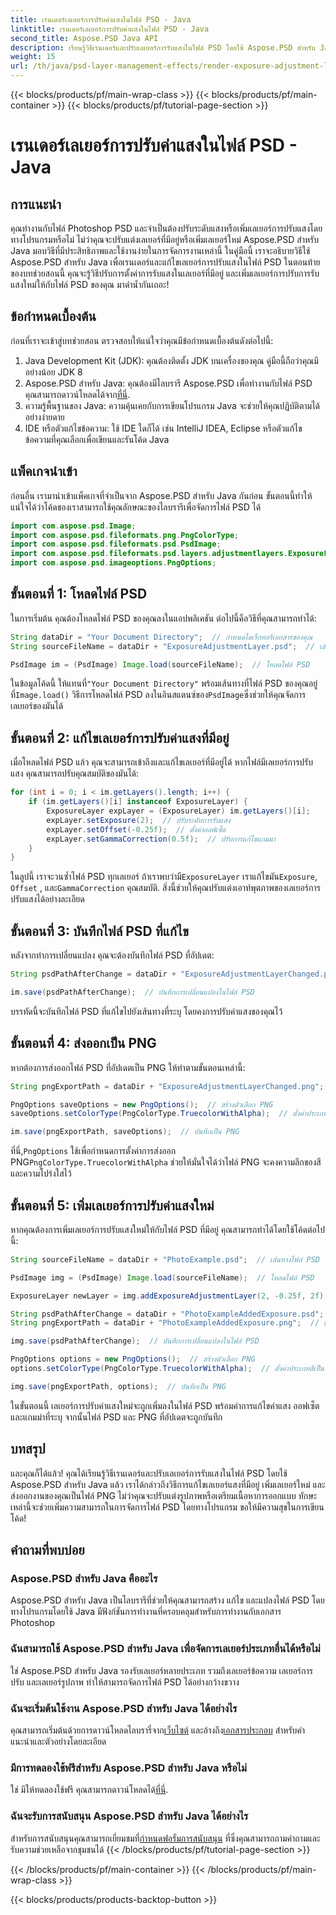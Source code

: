 ```yaml
---
title: เรนเดอร์เลเยอร์การปรับค่าแสงในไฟล์ PSD - Java
linktitle: เรนเดอร์เลเยอร์การปรับค่าแสงในไฟล์ PSD - Java
second_title: Aspose.PSD Java API
description: เรียนรู้วิธีเรนเดอร์และปรับเลเยอร์การรับแสงในไฟล์ PSD โดยใช้ Aspose.PSD สำหรับ Java คำแนะนำทีละขั้นตอนพร้อมตัวอย่างโค้ดสำหรับการแก้ไขและเพิ่มเลเยอร์การสัมผัส
weight: 15
url: /th/java/psd-layer-management-effects/render-exposure-adjustment-layer-psd/
---
```


{{< blocks/products/pf/main-wrap-class >}}
{{< blocks/products/pf/main-container >}}
{{< blocks/products/pf/tutorial-page-section >}}

# เรนเดอร์เลเยอร์การปรับค่าแสงในไฟล์ PSD - Java

## การแนะนำ

คุณทำงานกับไฟล์ Photoshop PSD และจำเป็นต้องปรับระดับแสงหรือเพิ่มเลเยอร์การปรับแสงโดยทางโปรแกรมหรือไม่ ไม่ว่าคุณจะปรับแต่งเลเยอร์ที่มีอยู่หรือเพิ่มเลเยอร์ใหม่ Aspose.PSD สำหรับ Java มอบวิธีที่มีประสิทธิภาพและใช้งานง่ายในการจัดการงานเหล่านี้ ในคู่มือนี้ เราจะอธิบายวิธีใช้ Aspose.PSD สำหรับ Java เพื่อเรนเดอร์และแก้ไขเลเยอร์การปรับแสงในไฟล์ PSD ในตอนท้ายของบทช่วยสอนนี้ คุณจะรู้วิธีปรับการตั้งค่าการรับแสงในเลเยอร์ที่มีอยู่ และเพิ่มเลเยอร์การปรับการรับแสงใหม่ให้กับไฟล์ PSD ของคุณ มาดำน้ำกันเถอะ!

## ข้อกำหนดเบื้องต้น

ก่อนที่เราจะเข้าสู่บทช่วยสอน ตรวจสอบให้แน่ใจว่าคุณมีข้อกำหนดเบื้องต้นดังต่อไปนี้:

1. Java Development Kit (JDK): คุณต้องติดตั้ง JDK บนเครื่องของคุณ คู่มือนี้ถือว่าคุณมีอย่างน้อย JDK 8
2.  Aspose.PSD สำหรับ Java: คุณต้องมีไลบรารี Aspose.PSD เพื่อทำงานกับไฟล์ PSD คุณสามารถดาวน์โหลดได้จาก[ที่นี่](https://releases.aspose.com/psd/java/).
3. ความรู้พื้นฐานของ Java: ความคุ้นเคยกับการเขียนโปรแกรม Java จะช่วยให้คุณปฏิบัติตามได้อย่างง่ายดาย
4. IDE หรือตัวแก้ไขข้อความ: ใช้ IDE ใดก็ได้ เช่น IntelliJ IDEA, Eclipse หรือตัวแก้ไขข้อความที่คุณเลือกเพื่อเขียนและรันโค้ด Java

## แพ็คเกจนำเข้า

ก่อนอื่น เรามานำเข้าแพ็คเกจที่จำเป็นจาก Aspose.PSD สำหรับ Java กันก่อน ขั้นตอนนี้ทำให้แน่ใจได้ว่าโค้ดของเราสามารถใช้คุณลักษณะของไลบรารีเพื่อจัดการไฟล์ PSD ได้

```java
import com.aspose.psd.Image;
import com.aspose.psd.fileformats.png.PngColorType;
import com.aspose.psd.fileformats.psd.PsdImage;
import com.aspose.psd.fileformats.psd.layers.adjustmentlayers.ExposureLayer;
import com.aspose.psd.imageoptions.PngOptions;
```

## ขั้นตอนที่ 1: โหลดไฟล์ PSD

ในการเริ่มต้น คุณต้องโหลดไฟล์ PSD ของคุณลงในแอปพลิเคชัน ต่อไปนี้คือวิธีที่คุณสามารถทำได้:

```java
String dataDir = "Your Document Directory";  // กำหนดไดเร็กทอรีเอกสารของคุณ
String sourceFileName = dataDir + "ExposureAdjustmentLayer.psd";  // เส้นทางไฟล์ PSD ต้นฉบับ

PsdImage im = (PsdImage) Image.load(sourceFileName);  // โหลดไฟล์ PSD
```

 ในข้อมูลโค้ดนี้ ให้แทนที่`"Your Document Directory"` พร้อมเส้นทางที่ไฟล์ PSD ของคุณอยู่ ที่`Image.load()` วิธีการโหลดไฟล์ PSD ลงในอินสแตนซ์ของ`PsdImage`ซึ่งช่วยให้คุณจัดการเลเยอร์ของมันได้

## ขั้นตอนที่ 2: แก้ไขเลเยอร์การปรับค่าแสงที่มีอยู่

เมื่อโหลดไฟล์ PSD แล้ว คุณจะสามารถเข้าถึงและแก้ไขเลเยอร์ที่มีอยู่ได้ หากไฟล์มีเลเยอร์การปรับแสง คุณสามารถปรับคุณสมบัติของมันได้:

```java
for (int i = 0; i < im.getLayers().length; i++) {
    if (im.getLayers()[i] instanceof ExposureLayer) {
        ExposureLayer expLayer = (ExposureLayer) im.getLayers()[i];
        expLayer.setExposure(2);  // ปรับระดับการรับแสง
        expLayer.setOffset(-0.25f);  // ตั้งค่าออฟเซ็ต
        expLayer.setGammaCorrection(0.5f);  // ปรับการแก้ไขแกมมา
    }
}
```

ในลูปนี้ เราจะวนซ้ำไฟล์ PSD ทุกเลเยอร์ ถ้าเราพบว่ามี`ExposureLayer` เราแก้ไขมัน`Exposure`, `Offset` , และ`GammaCorrection` คุณสมบัติ. สิ่งนี้ช่วยให้คุณปรับแต่งเอาท์พุตภาพของเลเยอร์การปรับแสงได้อย่างละเอียด

## ขั้นตอนที่ 3: บันทึกไฟล์ PSD ที่แก้ไข

หลังจากทำการเปลี่ยนแปลง คุณจะต้องบันทึกไฟล์ PSD ที่อัปเดต:

```java
String psdPathAfterChange = dataDir + "ExposureAdjustmentLayerChanged.psd";  // เส้นทางในการบันทึกไฟล์ PSD ที่แก้ไข

im.save(psdPathAfterChange);  // บันทึกการเปลี่ยนแปลงในไฟล์ PSD
```

บรรทัดนี้จะบันทึกไฟล์ PSD ที่แก้ไขไปยังเส้นทางที่ระบุ โดยคงการปรับค่าแสงของคุณไว้

## ขั้นตอนที่ 4: ส่งออกเป็น PNG

หากต้องการส่งออกไฟล์ PSD ที่อัปเดตเป็น PNG ให้ทำตามขั้นตอนเหล่านี้:

```java
String pngExportPath = dataDir + "ExposureAdjustmentLayerChanged.png";  // เส้นทางในการบันทึกไฟล์ PNG

PngOptions saveOptions = new PngOptions();  // สร้างตัวเลือก PNG
saveOptions.setColorType(PngColorType.TruecolorWithAlpha);  // ตั้งค่าประเภทสีเป็น Truecolor ด้วย Alpha

im.save(pngExportPath, saveOptions);  // บันทึกเป็น PNG
```

 ที่นี่,`PngOptions` ใช้เพื่อกำหนดการตั้งค่าการส่งออก PNG`PngColorType.TruecolorWithAlpha` ช่วยให้มั่นใจได้ว่าไฟล์ PNG จะคงความลึกของสีและความโปร่งใสไว้

## ขั้นตอนที่ 5: เพิ่มเลเยอร์การปรับค่าแสงใหม่

หากคุณต้องการเพิ่มเลเยอร์การปรับแสงใหม่ให้กับไฟล์ PSD ที่มีอยู่ คุณสามารถทำได้โดยใช้โค้ดต่อไปนี้:

```java
String sourceFileName = dataDir + "PhotoExample.psd";  // เส้นทางไฟล์ PSD ต้นฉบับ

PsdImage img = (PsdImage) Image.load(sourceFileName);  // โหลดไฟล์ PSD

ExposureLayer newLayer = img.addExposureAdjustmentLayer(2, -0.25f, 2f);  // เพิ่มเลเยอร์การปรับแสงใหม่

String psdPathAfterChange = dataDir + "PhotoExampleAddedExposure.psd";  // เส้นทางในการบันทึกไฟล์ PSD ที่แก้ไข
String pngExportPath = dataDir + "PhotoExampleAddedExposure.png";  // เส้นทางในการบันทึกไฟล์ PNG

img.save(psdPathAfterChange);  // บันทึกการเปลี่ยนแปลงในไฟล์ PSD

PngOptions options = new PngOptions();  // สร้างตัวเลือก PNG
options.setColorType(PngColorType.TruecolorWithAlpha);  // ตั้งค่าประเภทสีเป็น Truecolor ด้วย Alpha

img.save(pngExportPath, options);  // บันทึกเป็น PNG
```

ในขั้นตอนนี้ เลเยอร์การปรับค่าแสงใหม่จะถูกเพิ่มลงในไฟล์ PSD พร้อมค่าการแก้ไขค่าแสง ออฟเซ็ต และแกมม่าที่ระบุ จากนั้นไฟล์ PSD และ PNG ที่อัปเดตจะถูกบันทึก

## บทสรุป

และคุณก็ได้แล้ว! คุณได้เรียนรู้วิธีเรนเดอร์และปรับเลเยอร์การรับแสงในไฟล์ PSD โดยใช้ Aspose.PSD สำหรับ Java แล้ว เราได้กล่าวถึงวิธีการแก้ไขเลเยอร์แสงที่มีอยู่ เพิ่มเลเยอร์ใหม่ และส่งออกงานของคุณเป็นไฟล์ PNG ไม่ว่าคุณจะปรับแต่งรูปภาพหรือเตรียมเนื้อหาการออกแบบ ทักษะเหล่านี้จะช่วยเพิ่มความสามารถในการจัดการไฟล์ PSD โดยทางโปรแกรม ขอให้มีความสุขในการเขียนโค้ด!

## คำถามที่พบบ่อย

### Aspose.PSD สำหรับ Java คืออะไร

Aspose.PSD สำหรับ Java เป็นไลบรารีที่ช่วยให้คุณสามารถสร้าง แก้ไข และแปลงไฟล์ PSD โดยทางโปรแกรมโดยใช้ Java มีฟังก์ชันการทำงานที่ครอบคลุมสำหรับการทำงานกับเอกสาร Photoshop

### ฉันสามารถใช้ Aspose.PSD สำหรับ Java เพื่อจัดการเลเยอร์ประเภทอื่นได้หรือไม่

ใช่ Aspose.PSD สำหรับ Java รองรับเลเยอร์หลายประเภท รวมถึงเลเยอร์ข้อความ เลเยอร์การปรับ และเลเยอร์รูปภาพ ทำให้สามารถจัดการไฟล์ PSD ได้อย่างกว้างขวาง

### ฉันจะเริ่มต้นใช้งาน Aspose.PSD สำหรับ Java ได้อย่างไร

 คุณสามารถเริ่มต้นด้วยการดาวน์โหลดไลบรารี่จาก[เว็บไซต์](https://releases.aspose.com/psd/java/) และอ้างถึง[เอกสารประกอบ](https://reference.aspose.com/psd/java/) สำหรับคำแนะนำและตัวอย่างโดยละเอียด

### มีการทดลองใช้ฟรีสำหรับ Aspose.PSD สำหรับ Java หรือไม่

 ใช่ มีให้ทดลองใช้ฟรี คุณสามารถดาวน์โหลดได้[ที่นี่](https://releases.aspose.com/).

### ฉันจะรับการสนับสนุน Aspose.PSD สำหรับ Java ได้อย่างไร

 สำหรับการสนับสนุนคุณสามารถเยี่ยมชมที่[กำหนดฟอรั่มการสนับสนุน](https://forum.aspose.com/c/psd/34) ที่ซึ่งคุณสามารถถามคำถามและรับความช่วยเหลือจากชุมชนได้
{{< /blocks/products/pf/tutorial-page-section >}}

{{< /blocks/products/pf/main-container >}}
{{< /blocks/products/pf/main-wrap-class >}}

{{< blocks/products/products-backtop-button >}}
